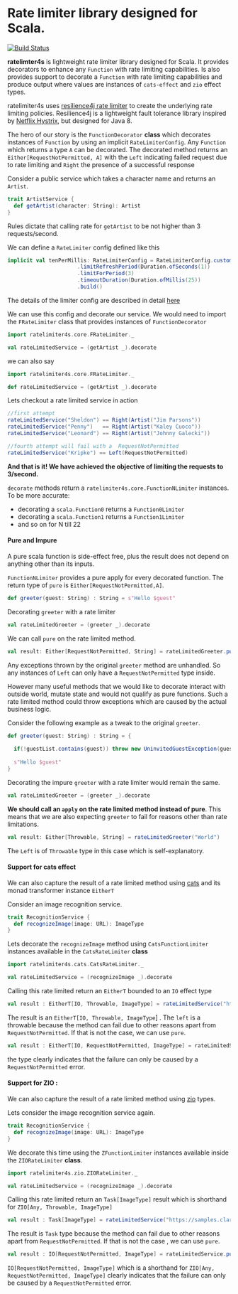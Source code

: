 # Rate limiter library designed for Scala.

[![Build Status](https://travis-ci.com/ayushworks/ratelimiter4s.svg?branch=master)](https://travis-ci.com/ayushworks/ratelimiter4s)

**ratelimter4s** is lightweight rate limiter library designed for Scala. It provides decorators to enhance 
any `Function` with rate limiting capabilities. Is also provides support to decorate a `Function` with rate limiting capabilities and produce output where values are instances of  `cats-effect` and `zio` effect types.

ratelimiter4s uses [resilience4j rate limiter](https://resilience4j.readme.io/docs/ratelimiter) to create the
underlying rate limiting policies. Resilience4j is a lightweight fault tolerance library inspired by [Netflix Hystrix](https://github.com/Netflix/Hystrix), but designed for Java 8.

The hero of our story is the `FunctionDecorator` **class**  which decorates instances of `Function` by using 
an implicit `RateLimiterConfig`. Any `Function` which returns a type `A` can be decorated. The decorated method returns an `Either[RequestNotPermitted, A]` with the `Left` indicating failed request due to rate limiting and `Right` the presence of a successful response


Consider a public service which takes a character name and returns an `Artist`.
```scala
trait ArtistService {
  def getArtist(character: String): Artist 
}
```

Rules dictate that calling rate for `getArtist` to be not higher than 3 requests/second.

We can define a `RateLimiter` config defined like this

```scala
implicit val tenPerMillis: RateLimiterConfig = RateLimiterConfig.custom()
                      .limitRefreshPeriod(Duration.ofSeconds(1))
                      .limitForPeriod(3)
                      .timeoutDuration(Duration.ofMillis(25))
                      .build()
```
The details of the limiter config are described in detail [here](https://resilience4j.readme.io/docs/ratelimiter)

We can use this config and decorate our service. We would need to import the `FRateLimiter` class that provides instances of `FunctionDecorator`

```scala
import ratelimiter4s.core.FRateLimiter._

val rateLimitedService = (getArtist _).decorate 
```

we can also say

```scala
import ratelimiter4s.core.FRateLimiter._

def rateLimitedService = (getArtist _).decorate
```

Lets checkout a rate limited service in action

```scala
//first attempt
rateLimitedService("Sheldon") == Right(Artist("Jim Parsons"))
rateLimitedService("Penny")   == Right(Artist("Kaley Cuoco"))
rateLimitedService("Leonard") == Right(Artist("Johnny Galecki"))

//fourth attempt will fail with a  RequestNotPermitted 
rateLimitedService("Kripke") == Left(RequestNotPermitted)
```
**And that is it! We have achieved the objective of limiting the requests to 3/second.** 


`decorate` methods return a `ratelimiter4s.core.FunctionNLimiter` instances. To be more accurate:

*  decorating a `scala.Function0` returns a `Function0Limiter` 
*  decorating a `scala.Function1` returns a `Function1Limiter` 
*  and so on  for N till 22

#### Pure and Impure 

A pure scala function is side-effect free, plus the result does not depend on anything other than its inputs.

`FunctionNLimiter` provides a pure apply for every decorated function. The return type of `pure`
is `Either[RequestNotPermitted,A]`.

```scala
def greeter(guest: String) : String = s"Hello $guest"
```
Decorating `greeter` with a rate limiter

```scala
val rateLimitedGreeter = (greeter _).decorate 
```

We can call `pure` on the rate limited method.

```scala
val result: Either[RequestNotPermitted, String] = rateLimitedGreeter.pure("World")
```

Any exceptions thrown by the original `greeter` method are unhandled. So any instances of  `Left` can only have a `RequestNotPermitted` type inside.

However many useful methods that we would like to decorate interact with outside world, mutate state and 
would not qualify as pure functions. Such a rate limited method could throw exceptions which are caused by the actual business logic. 

Consider the following example as a tweak to the original `greeter`.
```scala
def greeter(guest: String) : String = {
  
  if(!guestList.contains(guest)) throw new UninvitedGuestException(guest)
  
  s"Hello $guest"
}
```

Decorating the impure `greeter` with a rate limiter would remain the same.

```scala
val rateLimitedGreeter = (greeter _).decorate 
```

**We should call an `apply` on the rate limited method instead of pure**. This means that we are also expecting `greeter` to fail for reasons other than rate limitations.

```scala
val result: Either[Throwable, String] = rateLimitedGreeter("World")
```
The `Left` is of `Throwable` type in this case which is self-explanatory.
 
#### Support for cats effect

We can also capture the result of a rate limited method using [cats](https://typelevel.org/cats/) and its monad transformer instance `EitherT` 

Consider an image recognition service.

```scala
trait RecognitionService {
  def recognizeImage(image: URL): ImageType 
}
```

Lets decorate the `recognizeImage` method using `CatsFunctionLimiter` instances available in the `CatsRateLimiter` **class**

```scala
import ratelimiter4s.cats.CatsRateLimiter._

val rateLimitedService = (recognizeImage _).decorate 
``` 

Calling this rate limited return an `EitherT` bounded to an `IO` effect type

```scala
val result : EitherT[IO, Throwable, ImageType] = rateLimitedService("https://samples.clarifai.com/metro-north.jpg")
```

The result is an `EitherT[IO, Throwable, ImageType`] . The `left` is a throwable because the method can fail due to other reasons apart from `RequestNotPermitted`. If that is not the case, we can use `pure`.

```scala
val result : EitherT[IO, RequestNotPermitted, ImageType] = rateLimitedService.pure("https://samples.clarifai.com/metro-north.jpg")
```

the type clearly indicates that the failure can only be caused by a `RequestNotPermitted` error.

#### Support for ZIO :

We can also capture the result of a rate limited method using [zio](https://zio.dev/) types. 

Lets consider the  image recognition service again.

```scala
trait RecognitionService {
  def recognizeImage(image: URL): ImageType 
}
```

We decorate this time using the `ZFunctionLimiter` instances available inside the `ZIORateLimiter` **class**.

```scala
import ratelimiter4s.zio.ZIORateLimiter._

val rateLimitedService = (recognizeImage _).decorate 
``` 

Calling this rate limited return an `Task[ImageType]` result which is shorthand for `ZIO[Any, Throwable, ImageType]`

```scala
val result : Task[ImageType] = rateLimitedService("https://samples.clarifai.com/metro-north.jpg")
```

The result is `Task` type because the method can fail due to other reasons apart from `RequestNotPermitted`. If that is not the case , we can use `pure`.

```scala
val result : IO[RequestNotPermitted, ImageType] = rateLimitedService.pure("https://samples.clarifai.com/metro-north.jpg")
```

`IO[RequestNotPermitted, ImageType]` which is a shorthand for `ZIO[Any, RequestNotPermitted, ImageType]`  clearly indicates that the failure can only be caused by a `RequestNotPermitted` error.


